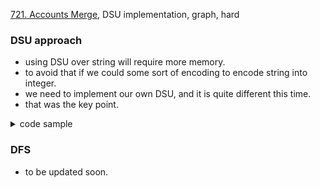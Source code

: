 [721. Accounts Merge](https://leetcode.com/problems/accounts-merge/), DSU implementation, graph, hard

### DSU approach
- using DSU over string will require more memory.
- to avoid that if we could some sort of encoding to encode string into integer.
- we need to implement our own DSU, and it is quite different this time.
- that was the key point.

<details>
<summary> code sample </summary>

```cpp

class DSU {
  public:
  vector<int> parent; 
  DSU(int n) {
    n += 2;
    parent.resize(n);
    for (int i = 0; i < n; i++) 
      parent[i] = i;
  }

  int find(int n) {
    return (n == parent[n] ? n : parent[n] = find(parent[n]));
  }

  void unionSet(int name, int email) {
    name = find(name); 
    email = find(email); 
    parent[email] = parent[name];
  }
};

class Solution {
  public:
  vector<vector<string>> accountsMerge(vector<vector<string>>& accounts) {
    map<string, int> encode;
    DSU dsu(accounts.size() + 2);

    for (int i = 0; i < accounts.size(); i++) {
      for (int j = 1; j < accounts[i].size(); j++) {
        string email = accounts[i][j];
        if (encode.count(email)) dsu.unionSet(i, encode[email]);
        else encode[email] = i;
      }
    }

    map<int, vector<string>> mp;
    for (const auto& [emailId, encodedParent]: encode) {
      int id = dsu.find(encodedParent);
      mp[id].push_back(emailId);
    }

    vector<vector<string>> ans;
    for (auto& [id, arr]: mp) {
      sort(arr.begin(), arr.end());
      vector<string> temp{accounts[id][0]};
      for (const auto& i: arr) temp.push_back(i);
      ans.push_back(temp);
    }
    return ans;
  }
};

```

</details>



### DFS

- to be updated soon.
